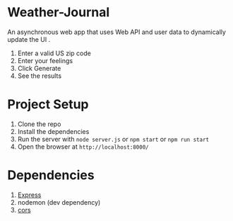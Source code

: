 # Weather-Journal
 An asynchronous web app that uses Web API and user data to dynamically update the UI .
 1. Enter a valid US zip code
 2. Enter your feelings
 3. Click Generate
 4. See the results

 # Project Setup
 1. Clone the repo
 2. Install the dependencies
 3. Run the server with `node server.js` or `npm start` or `npm run start`
 4. Open the browser at `http://localhost:8000/`

 # Dependencies
 1. [Express](https://expressjs.com/)
 2. nodemon (dev dependency)
 3. [cors](https://www.npmjs.com/package/cors)
 

